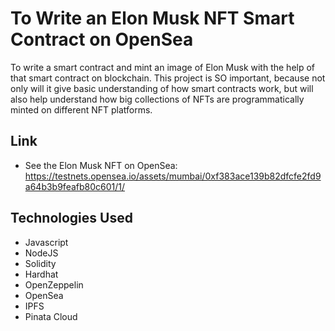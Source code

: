 # To Write an Elon Musk NFT Smart Contract on OpenSea
 To write a smart contract and mint an image of Elon Musk with the help of that smart contract on blockchain. This project is SO important, because not only will it give basic understanding of how smart contracts work, but will also help understand how big collections of NFTs are programmatically minted on different NFT platforms.

## Link
- See the Elon Musk NFT on OpenSea: https://testnets.opensea.io/assets/mumbai/0xf383ace139b82dfcfe2fd9a64b3b9feafb80c601/1/

 ## Technologies Used
 - Javascript
 - NodeJS
 - Solidity
 - Hardhat
 - OpenZeppelin
 - OpenSea
 - IPFS
 - Pinata Cloud




